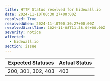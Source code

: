 ```yaml
---
title: HTTP Status resolved for hidewall.io
date: 2024-11-10T00:30:27+00:00Z
resolved: True
resolvedWhen: 2024-11-10T00:30:27+00:00Z
resolvedStartTime: 2024-11-08T11:28:04+00:00Z
severity: notice
affected:
  - hidewall.io
section: issue
---
```


| Expected Statuses | Actual Status  |
|-------------------|----------------|
| 200, 301, 302, 403 | 403 |
